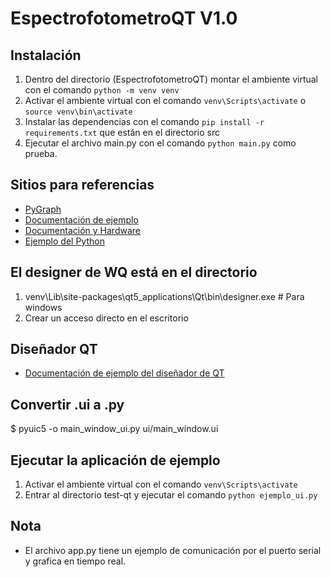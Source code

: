 # EspectrofotometroQT V1.0

## Instalación

1. Dentro del directorio (EspectrofotometroQT) montar el ambiente virtual con el comando `python -m venv venv`
2. Activar el ambiente virtual con el comando `venv\Scripts\activate` o `source venv\bin\activate`
3. Instalar las dependencias con el comando `pip install -r requirements.txt` que están en el directorio src
4. Ejecutar el archivo main.py con el comando `python main.py` como prueba.

## Sitios para referencias

- [PyGraph](https://www.pyqtgraph.org/)
- [Documentación de ejemplo](https://www.hardware-x.com/article/S2468-0672(20)30016-X/fulltext)
- [Documentación y Hardware](https://osf.io/qv57d)
- [Ejemplo del Python](https://cdn.hackaday.io/files/12491534414944/pyqt_spec_ser.py)

## El designer de WQ está en el directorio

1. venv\Lib\site-packages\qt5_applications\Qt\bin\designer.exe  # Para windows
2. Crear un acceso directo en el escritorio

## Diseñador QT
- [Documentación de ejemplo del diseñador de QT](https://realpython.com/qt-designer-python/#installing-and-running-qt-designer)

## Convertir .ui a .py
$ pyuic5 -o main_window_ui.py ui/main_window.ui

## Ejecutar la aplicación de ejemplo

1. Activar el ambiente virtual con el comando `venv\Scripts\activate`
2. Entrar al directorio test-qt y ejecutar el comando `python ejemplo_ui.py`

## Nota

- El archivo app.py tiene un ejemplo de comunicación por el puerto serial y grafica en tiempo real.
